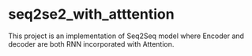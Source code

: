 # seq2se2_with_atttention
This project is an implementation of Seq2Seq model where Encoder and decoder are both RNN incorporated with Attention.
